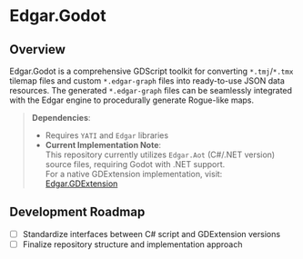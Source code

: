 # Edgar.Godot

## Overview
Edgar.Godot is a comprehensive GDScript toolkit for converting `*.tmj`/`*.tmx` tilemap files and custom `*.edgar-graph` files into ready-to-use JSON data resources. The generated `*.edgar-graph` files can be seamlessly integrated with the Edgar engine to procedurally generate Rogue-like maps.

> **Dependencies**:  
> - Requires `YATI` and `Edgar` libraries  
> - **Current Implementation Note**:  
>   This repository currently utilizes `Edgar.Aot` (C#/.NET version) source files, requiring Godot with .NET support.  
>   For a native GDExtension implementation, visit: [Edgar.GDExtension](https://github.com/RickyYCheng/Edgar.GDExtension)

## Development Roadmap
- [ ] Standardize interfaces between C# script and GDExtension versions  
- [ ] Finalize repository structure and implementation approach